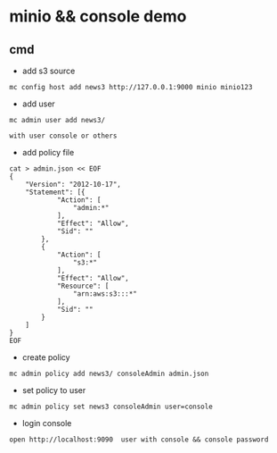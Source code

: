 # minio && console demo 


## cmd

* add s3 source

```code
mc config host add news3 http://127.0.0.1:9000 minio minio123
```

* add user

```code
mc admin user add news3/

with user console or others

```

* add policy file

```code
cat > admin.json << EOF
{
	"Version": "2012-10-17",
	"Statement": [{
			"Action": [
				"admin:*"
			],
			"Effect": "Allow",
			"Sid": ""
		},
		{
			"Action": [
                "s3:*"
			],
			"Effect": "Allow",
			"Resource": [
				"arn:aws:s3:::*"
			],
			"Sid": ""
		}
	]
}
EOF

```

* create policy

```code
mc admin policy add news3/ consoleAdmin admin.json

```

* set policy to user

```code
mc admin policy set news3 consoleAdmin user=console

```

*  login console

```code
open http://localhost:9090  user with console && console password
```